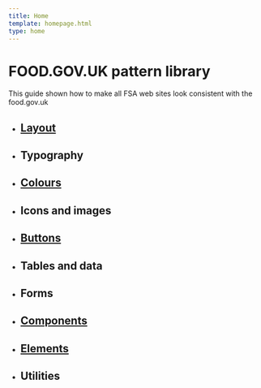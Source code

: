 ```yaml
---
title: Home
template: homepage.html
type: home
---
```

# FOOD.GOV.UK pattern library

This guide shown how to make all FSA web sites look consistent with the food.gov.uk

<nav>
	<ul class="col-wrap padding-left-sm--0">
		<li class="col col--md-3 col--lg-3 height-sm--20 height-md--20 height-lg--20">
			<h2>
				<a href="/layouts/">Layout</a>
			</h2>
		</li>
		<li class="col col--md-3 col--lg-3 height-sm--20 height-md--20 height-lg--20">
			<h2>
				<a href="#"></a>Typography
			</h2>
		</li>
		<li class="col col--md-3 col--lg-3 height-sm--20 height-md--20 height-lg--20">
			<h2>
				<a href="/colours/">Colours</a>
			</h2>
		</li>
		<li class="col col--md-3 col--lg-3 height-sm--20 height-md--20 height-lg--20">
			<h2>
				<a href="#"></a>Icons and images
			</h2>
		</li>
		<li class="col col--md-3 col--lg-3 height-sm--20 height-md--20 height-lg--20">
			<h2>
				<a href="/buttons/">Buttons</a>
			</h2>
		</li>
		<li class="col col--md-3 col--lg-3 height-sm--20 height-md--20 height-lg--20">
			<h2>
				<a href="#"></a>Tables and data
			</h2>
		</li>
		<li class="col col--md-3 col--lg-3 height-sm--20 height-md--20 height-lg--20">
			<h2>
				<a href="#"></a>Forms
			</h2>
		</li>
		<li class="col col--md-3 col--lg-3 height-sm--20 height-md--20 height-lg--20">
			<h2>
				<a href="/components/">Components</a>
			</h2>
		</li>
		<li class="col col--md-3 col--lg-3 height-sm--20 height-md--20 height-lg--20">
			<h2>
				<a href="/elements/">Elements</a>
			</h2>
		</li>
		<li class="col col--md-3 col--lg-3 height-sm--20 height-md--20 height-lg--20">
			<h2>
				<a href="#"></a>Utilities
			</h2>
		</li>
	</ul>
</nav>
